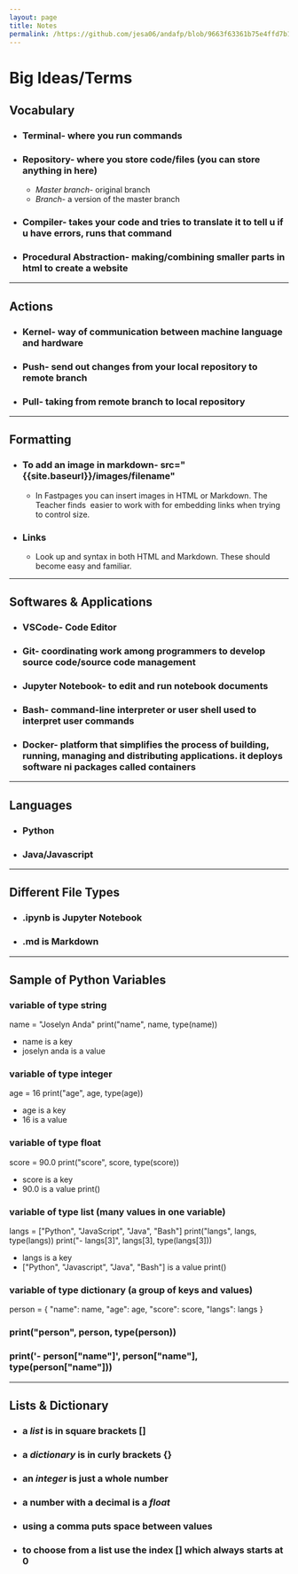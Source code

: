 ```yaml
---
layout: page
title: Notes
permalink: /https://github.com/jesa06/andafp/blob/9663f63361b75e4ffd7b14d3ed1b352ae4c50724/_pages/03_Notes.md/ 
---
```



# **Big Ideas/Terms**

## Vocabulary
- ### Terminal- where you run commands
- ### Repository- where you store code/files (you can store anything in here)
    - *Master branch*- original branch
    - *Branch*- a version of the master branch
- ### Compiler- takes your code and tries to translate it to tell u if u have errors, runs that command
 - ### Procedural Abstraction- making/combining smaller parts in html to create a website
---
## Actions
- ### Kernel- way of communication between machine language and hardware
- ### Push- send out changes from your local repository to remote branch
- ### Pull- taking from remote branch to local repository

---
## Formatting
- ### To add an image in markdown- src="{{site.baseurl}}/images/filename"
    - In Fastpages you can insert images in HTML or Markdown. The Teacher finds <img> easier to work with for embedding links when trying to control size.

- ### Links
    - Look up <href> and []() syntax in both HTML and Markdown. These should become easy and familiar.
---

## Softwares & Applications
- ### VSCode- Code Editor
- ### Git- coordinating work among programmers to develop source code/source code management
- ### Jupyter Notebook- to edit and run notebook documents
- ### Bash- command-line interpreter or user shell used to interpret user commands
- ### Docker- platform that simplifies the process of building, running, managing and distributing applications. it deploys software ni packages called containers
---
## Languages
- ### Python
- ### Java/Javascript
---
## Different File Types
- ### .ipynb is Jupyter Notebook
- ### .md is Markdown 
---
## Sample of Python Variables

### variable of type string
name = "Joselyn Anda"
 print("name", name, type(name))
- name is a key
- joselyn anda is a value
### variable of type integer
 age = 16
 print("age", age, type(age))
- age is a key
- 16 is a value
### variable of type float
score = 90.0
 print("score", score, type(score))
- score is a key
- 90.0 is a value
 print()

### variable of type list (many values in one variable)
 langs = ["Python", "JavaScript", "Java", "Bash"]
 print("langs", langs, type(langs))
 print("- langs[3]", langs[3], type(langs[3]))
- langs is a key
- ["Python", "Javascript", "Java", "Bash"] is a value
print()

### variable of type dictionary (a group of keys and values)
person = {
    "name": name,
    "age": age,
    "score": score,
    "langs": langs
}
### print("person", person, type(person))
  ### print('- person["name"]', person["name"], type(person["name"]))
  ---
 ## Lists & Dictionary
- ### a *list* is in square brackets []
- ### a *dictionary* is in curly brackets {}
- ### an *integer* is just a whole number
- ### a number with a decimal is a *float*
- ###  using a comma puts space between values
- ### to choose from a list use the index [] which always starts at 0